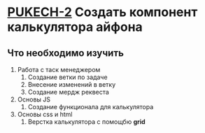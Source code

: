 # [PUKECH-2](https://chernigin.youtrack.cloud/issue/PUKECH-2) Создать компонент калькулятора айфона

## Что необходимо изучить

1. Работа с таск менеджером
    1. Создание ветки по задаче
    2. Внесение изменений в ветку
    3. Создание мердж реквеста
2. Основы JS
    1. Создание функционала для калькулятора
3. Основы css и html
    1. Верстка калькулятора с помощбю **grid**
